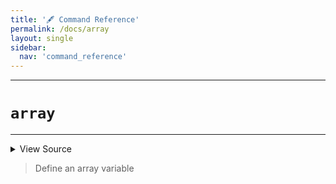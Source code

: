 ```yaml
---
title: '🖋️ Command Reference'
permalink: /docs/array
layout: single
sidebar:
  nav: 'command_reference'
---
```


---

# `array`

---



<details>
  <summary>View Source</summary>

{% highlight sh %}

local typeArgument='-a '
local globalArgument=''

[ "$1" = "-g" ] && { globalArgument='-g '; shift; }
[ "$1" = "-A" ] && { typeArgument='-A '; shift; }
[ "$1" = "-g" ] && { globalArgument='-g '; shift; }

if [ $# -eq 1 ]
then
  if [[ "$1" =~ ^([^=]+)=([^=]+)$ ]]
  then
    !fn --shellpen-private writeDSL writeln "declare ${globalArgument}${typeArgument}${BASH_REMATCH[1]}=${BASH_REMATCH[2]}"
  else
    !fn --shellpen-private writeDSL writeln "declare ${globalArgument}${typeArgument}$1"
  fi
elif [ $# -eq 2 ]
then
  !fn --shellpen-private writeDSL writeln "declare ${globalArgument}${typeArgument}$1=$2"
elif [ $# -eq 3 ] && [ "$2" = '=' ]
then
  !fn --shellpen-private writeDSL writeln "declare ${globalArgument}${typeArgument}$1=$3"
fi
{% endhighlight %}

</details>



> Define an array variable







